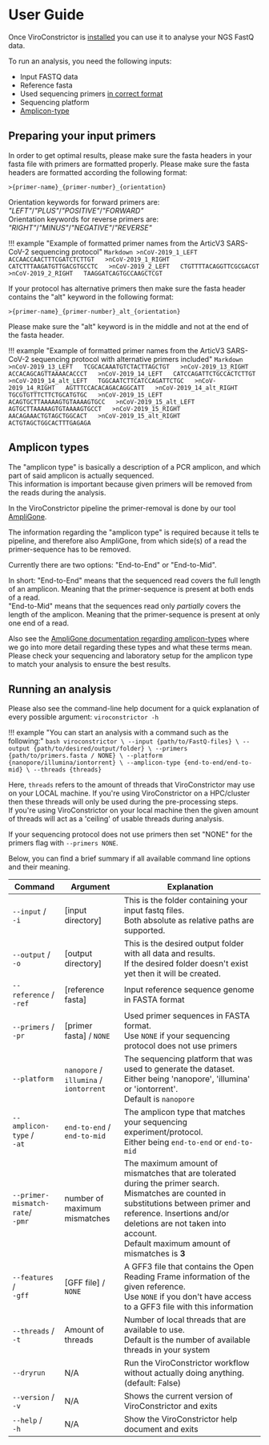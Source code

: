 # User Guide

Once ViroConstrictor is [installed](installation.md) you can use it to analyse your NGS FastQ data.  

To run an analysis, you need the following inputs:  

* Input FASTQ data
* Reference fasta
* Used sequencing primers [in correct format](#preparing-your-input-primers)
* Sequencing platform
* [Amplicon-type](#amplicon-types)

## Preparing your input primers

In order to get optimal results, please make sure the fasta headers in your fasta file with primers are formatted properly. Please make sure the fasta headers are formatted according the following format:

`>{primer-name}_{primer-number}_{orientation}`

Orientation keywords for forward primers are: *"LEFT"*/*"PLUS"*/*"POSITIVE"*/*"FORWARD"*  
Orientation keywords for reverse primers are: *"RIGHT"*/*"MINUS"*/*"NEGATIVE"*/*"REVERSE"*

!!! example "Example of formatted primer names from the ArticV3 SARS-CoV-2 sequencing protocol"
    ```Markdown
    >nCoV-2019_1_LEFT  
    ACCAACCAACTTTCGATCTCTTGT  
    >nCoV-2019_1_RIGHT  
    CATCTTTAAGATGTTGACGTGCCTC  
    >nCoV-2019_2_LEFT  
    CTGTTTTACAGGTTCGCGACGT  
    >nCoV-2019_2_RIGHT  
    TAAGGATCAGTGCCAAGCTCGT
    ```

If your protocol has alternative primers then make sure the fasta header contains the "alt" keyword in the following format:

`>{primer-name}_{primer-number}_alt_{orientation}`  

Please make sure the "alt" keyword is in the middle and not at the end of the fasta header.

!!! example "Example of formatted primer names from the ArticV3 SARS-CoV-2 sequencing protocol with alternative primers included"
    ```Markdown
    >nCoV-2019_13_LEFT  
    TCGCACAAATGTCTACTTAGCTGT  
    >nCoV-2019_13_RIGHT  
    ACCACAGCAGTTAAAACACCCT  
    >nCoV-2019_14_LEFT  
    CATCCAGATTCTGCCACTCTTGT  
    >nCoV-2019_14_alt_LEFT  
    TGGCAATCTTCATCCAGATTCTGC  
    >nCoV-2019_14_RIGHT  
    AGTTTCCACACAGACAGGCATT  
    >nCoV-2019_14_alt_RIGHT  
    TGCGTGTTTCTTCTGCATGTGC  
    >nCoV-2019_15_LEFT  
    ACAGTGCTTAAAAAGTGTAAAAGTGCC  
    >nCoV-2019_15_alt_LEFT  
    AGTGCTTAAAAAGTGTAAAAGTGCCT  
    >nCoV-2019_15_RIGHT  
    AACAGAAACTGTAGCTGGCACT  
    >nCoV-2019_15_alt_RIGHT  
    ACTGTAGCTGGCACTTTGAGAGA
    ```  

## Amplicon types

The "amplicon type" is basically a description of a PCR amplicon, and which part of said amplicon is actually sequenced.  
This information is important because given primers will be removed from the reads during the analysis.

In the ViroConstrictor pipeline the primer-removal is done by our tool [AmpliGone](https://rivm-bioinformatics.github.io/AmpliGone/).

The information regarding the "amplicon type" is required because it tells te pipeline, and therefore also AmpliGone, from which side(s) of a read the primer-sequence has to be removed.

Currently there are two options: "End-to-End" or "End-to-Mid".  

In short: "End-to-End" means that the sequenced read covers the full length of an amplicon. Meaning that the primer-sequence is present at both ends of a read.  
"End-to-Mid" means that the sequences read only *partially* covers the length of the amplicon. Meaning that the primer-sequence is present at only one end of a read.

Also see the [AmpliGone documentation regarding amplicon-types](https://rivm-bioinformatics.github.io/AmpliGone/latest/amplicon-types/) where we go into more detail regarding these types and what these terms mean.  
Please check your sequencing and laboratory setup for the amplicon type to match your analysis to ensure the best results.

## Running an analysis

Please also see the command-line help document for a quick explanation of every possible argument: `viroconstrictor -h`

!!! example "You can start an analysis with a command such as the following:"
    ```bash
    viroconstrictor \
        --input {path/to/FastQ-files} \
        --output {path/to/desired/output/folder} \
        --primers {path/to/primers.fasta / NONE} \
        --platform {nanopore/illumina/iontorrent} \
        --amplicon-type {end-to-end/end-to-mid} \
        --threads {threads}
    ```

Here, `threads` refers to the amount of threads that ViroConstrictor may use on your LOCAL machine. If you're using ViroConstrictor on a HPC/cluster then these threads will only be used during the pre-processing steps.  
If you're using ViroConstrictor on your local machine then the given amount of threads will act as a 'ceiling' of usable threads during analysis.


If your sequencing protocol does not use primers then set "NONE" for the primers flag with `--primers NONE`.

Below, you can find a brief summary if all available command line options and their meaning.

| Command | Argument | Explanation |
|---------|----------|-------------|
| `--input` /<br>`-i` | [input directory] | This is the folder containing your input fastq files.<br>Both absolute as relative paths are supported. |
| `--output` /<br>`-o` | [output directory] | This is the desired output folder with all data and results.<br>If the desired folder doesn't exist yet then it will be created. |
| `--reference` /<br>`-ref` | [reference fasta] | Input reference sequence genome in FASTA format |
| `--primers` /<br>`-pr` | [primer fasta] / `NONE` | Used primer sequences in FASTA format.<br>Use `NONE` if your sequencing protocol does not use primers|
| `--platform` | `nanopore` / `illumina` / `iontorrent` | The sequencing platform that was used to generate the dataset. Either being 'nanopore', 'illumina' or 'iontorrent'.<br>Default is `nanopore` |
| `--amplicon-type` /<br>`-at` | `end-to-end` / `end-to-mid` | The amplicon type that matches your sequencing experiment/protocol.<br>Either being `end-to-end` or `end-to-mid` |
| `--primer-mismatch-rate`/<br>`-pmr` | number of maximum mismatches | The maximum amount of mismatches that are tolerated during the primer search. Mismatches are counted in substitutions between primer and reference. Insertions and/or deletions are not taken into account.<br>Default maximum amount of mismatches is **3** |
| `--features` /<br>`-gff` | [GFF file] / `NONE` | A GFF3 file that contains the Open Reading Frame information of the given reference.<br>Use `NONE` if you don't have access to a GFF3 file with this information |
| `--threads` /<br>`-t` | Amount of threads | Number of local threads that are available to use.<br>Default is the number of available threads in your system |
| `--dryrun` | N/A | Run the ViroConstrictor workflow without actually doing anything.<br>(default: False) |
| `--version` /<br>`-v` | N/A | Shows the current version of ViroConstrictor and exits |
| `--help` /<br>`-h` | N/A | Show the ViroConstrictor help document and exits |